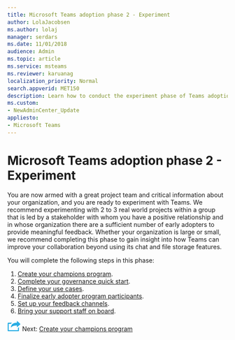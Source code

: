 ```yaml
---
title: Microsoft Teams adoption phase 2 - Experiment
author: LolaJacobsen
ms.author: lolaj
manager: serdars
ms.date: 11/01/2018
audience: Admin
ms.topic: article
ms.service: msteams
ms.reviewer: karuanag
localization_priority: Normal
search.appverid: MET150
description: Learn how to conduct the experiment phase of Teams adoption. 
ms.custom:
- NewAdminCenter_Update
appliesto: 
- Microsoft Teams
---
```



# Microsoft Teams adoption phase 2 - Experiment

You are now armed with a great project team and critical information about your organization, and you are ready to experiment with Teams. We recommend experimenting with 2 to 3 real world projects within a group that is led by a stakeholder with whom you have a positive relationship and in whose organization there are a sufficient number of early adopters to provide meaningful feedback. Whether your organization is large or small, we recommend completing this phase to gain insight into how Teams can improve your collaboration beyond using its chat and file storage features.  

You will complete the following steps in this phase:

1. [Create your champions program](teams-adoption-create-champions-program.md).
2. [Complete your governance quick start](teams-adoption-governance-quick-start.md).
3. [Define your use cases](teams-adoption-define-usage-scenarios.md).
4. [Finalize early adopter program participants](teams-adoption-onboard-early-adopters.md).
5. [Set up your feedback channels](teams-adoption-onboard-early-adopters.md#gather-feedback).
6. [Bring your support staff on board](teams-adoption-onboard-support.md).

![Next Steps icon](media/teams-adoption-next-icon.png) Next: [Create your champions program](teams-adoption-create-champions-program.md)
